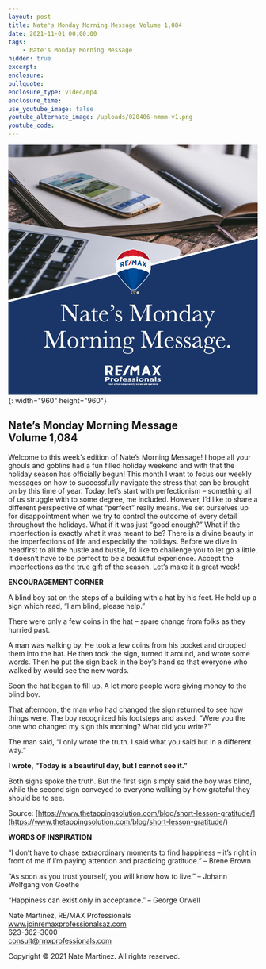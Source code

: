 ```yaml
---
layout: post
title: Nate's Monday Morning Message Volume 1,084
date: 2021-11-01 00:00:00
tags:
    - Nate's Monday Morning Message
hidden: true
excerpt:
enclosure:
pullquote:
enclosure_type: video/mp4
enclosure_time:
use_youtube_image: false
youtube_alternate_image: /uploads/020406-nmmm-v1.png
youtube_code:
---
```

![](/uploads/020406-nmmm-v1-1.png){: width="960" height="960"}

## **Nate’s Monday Morning Message<br>Volume 1,084**

Welcome to this week’s edition of Nate’s Morning Message\! I hope all your ghouls and goblins had a fun filled holiday weekend and with that the holiday season has officially begun\! This month I want to focus our weekly messages on how to successfully navigate the stress that can be brought on by this time of year. Today, let’s start with perfectionism – something all of us struggle with to some degree, me included. However, I’d like to share a different perspective of what “perfect” really means. We set ourselves up for disappointment when we try to control the outcome of every detail throughout the holidays. What if it was just “good enough?” What if the imperfection is exactly what it was meant to be? There is a divine beauty in the imperfections of life and especially the holidays. Before we dive in headfirst to all the hustle and bustle, I’d like to challenge you to let go a little. It doesn’t have to be perfect to be a beautiful experience. Accept the imperfections as the true gift of the season. Let’s make it a great week\!

**ENCOURAGEMENT CORNER**

A blind boy sat on the steps of a building with a hat by his feet. He held up a sign which read, “I am blind, please help.”

There were only a few coins in the hat – spare change from folks as they hurried past.

A man was walking by. He took a few coins from his pocket and dropped them into the hat. He then took the sign, turned it around, and wrote some words. Then he put the sign back in the boy’s hand so that everyone who walked by would see the new words.

Soon the hat began to fill up. A lot more people were giving money to the blind boy.

That afternoon, the man who had changed the sign returned to see how things were. The boy recognized his footsteps and asked, “Were you the one who changed my sign this morning? What did you write?”

The man said, “I only wrote the truth. I said what you said but in a different way.”

**I wrote, “Today is a beautiful day, but I cannot see it.”**

Both signs spoke the truth. But the first sign simply said the boy was blind, while the second sign conveyed to everyone walking by how grateful they should be to see.

Source: [https://www.thetappingsolution.com/blog/short-lesson-gratitude/](https://www.thetappingsolution.com/blog/short-lesson-gratitude/)

**WORDS OF INSPIRATION**

“I don’t have to chase extraordinary moments to find happiness – it’s right in front of me if I’m paying attention and practicing gratitude.” – Brene Brown

“As soon as you trust yourself, you will know how to live.” – Johann Wolfgang von Goethe

“Happiness can exist only in acceptance.” – George Orwell

Nate Martinez, RE/MAX Professionals<br>www.joinremaxprofessionalsaz.com<br>623-362-3000<br>consult@rmxprofessionals.com

Copyright &copy; 2021 Nate Martinez. All rights reserved.
